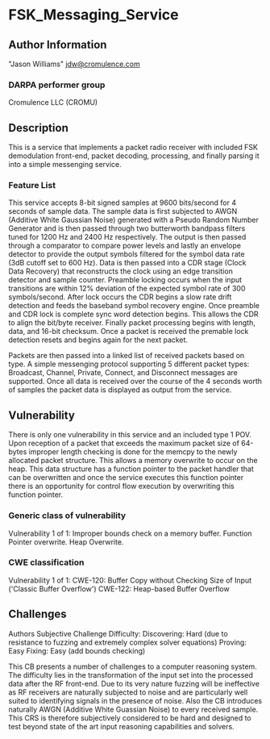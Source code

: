 # FSK_Messaging_Service

## Author Information

"Jason Williams" <jdw@cromulence.com>

### DARPA performer group
Cromulence LLC (CROMU)

## Description

This is a service that implements a packet radio receiver with included FSK demodulation front-end, packet decoding, processing, and finally parsing it into a simple messenging service.

### Feature List

This service accepts 8-bit signed samples at 9600 bits/second for 4 seconds of sample data. The sample data is first subjected to AWGN (Additive White Gaussian Noise) generated with a Pseudo Random Number Generator and is then passed through two butterworth bandpass filters tuned for 1200 Hz and 2400 Hz respectively. The output is then passed through a comparator to compare power levels and lastly an envelope detector to provide the output symbols filtered for the symbol data rate (3dB cutoff set to 600 Hz). Data is then passed into a CDR stage (Clock Data Recovery) that reconstructs the clock using an edge transition detector and sample counter. Preamble locking occurs when the input transitions are within 12% deviation of the expected symbol rate of 300 symbols/second. After lock occurs the CDR begins a slow rate drift detection and feeds the baseband symbol recovery engine. Once preamble and CDR lock is complete sync word detection begins. This allows the CDR to align the bit/byte receiver. Finally packet processing begins with length, data, and 16-bit checksum. Once a packet is received the premable lock detection resets and begins again for the next packet.

Packets are then passed into a linked list of received packets based on type. A simple messenging protocol supporting 5 different packet types: Broadcast, Channel, Private, Connect, and Disconnect messages are supported. Once all data is received over the course of the 4 seconds worth of samples the packet data is displayed as output from the service.

## Vulnerability

There is only one vulnerability in this service and an included type 1 POV. Upon reception of a packet that exceeds the maximum packet size of 64-bytes improper length checking is done for the memcpy to the newly allocated packet structure. This allows a memory overwrite to occur on the heap. This data structure has a function pointer to the packet handler that can be overwritten and once the service executes this function pointer there is an opportunity for control flow execution by overwriting this function pointer.

### Generic class of vulnerability
Vulnerability 1 of 1:
Improper bounds check on a memory buffer.
Function Pointer overwrite.
Heap Overwrite.

### CWE classification
Vulnerability 1 of 1:
CWE-120: Buffer Copy without Checking Size of Input ('Classic Buffer Overflow')
CWE-122: Heap-based Buffer Overflow

## Challenges

Authors Subjective Challenge Difficulty:
Discovering: Hard (due to resistance to fuzzing and extremely complex solver equations)
Proving: Easy
Fixing: Easy (add bounds checking)

This CB presents a number of challenges to a computer reasoning system. The difficulty lies in the transformation of the input set into the processed data after the RF front-end.  Due to its very nature fuzzing will be ineffective as RF receivers are naturally subjected to noise and are particularly well suited to identifying signals in the presence of noise. Also the CB introduces naturally AWGN (Additive White Guassian Noise) to every received sample. This CRS is therefore subjectively considered to be hard and designed to test beyond state of the art input reasoning capabilities and solvers.
